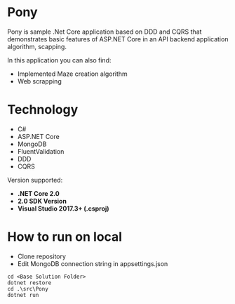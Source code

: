 # Pony
Pony is sample .Net Core application based on DDD and CQRS that demonstrates basic features of ASP.NET Core in an API backend application algorithm, scapping.

In this application you can also find:
 - Implemented Maze creation algorithm
 - Web scrapping 
 
# Technology
- C#
- ASP.NET Core
- MongoDB
- FluentValidation
- DDD
- CQRS

Version supported:  
* **.NET Core 2.0**
* **2.0 SDK Version**
* **Visual Studio 2017.3+ (.csproj)**

# How to run on local

- Clone repository
- Edit MongoDB connection string in appsettings.json
```
cd <Base Solution Folder>
dotnet restore
cd .\src\Pony
dotnet run
```


